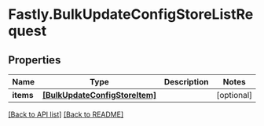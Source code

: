 # Fastly.BulkUpdateConfigStoreListRequest

## Properties

Name | Type | Description | Notes
------------ | ------------- | ------------- | -------------
**items** | [**[BulkUpdateConfigStoreItem]**](BulkUpdateConfigStoreItem.md) |  | [optional] 


[[Back to API list]](../../README.md#endpoints) [[Back to README]](../../README.md)
